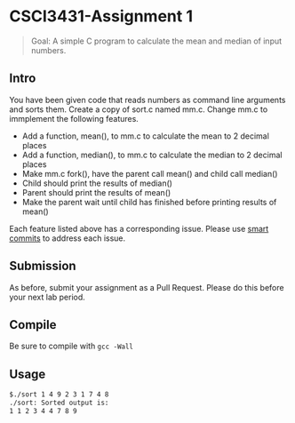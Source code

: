 CSCI3431-Assignment 1
=====================

 > Goal: A simple C program to calculate the mean and median of input numbers.

## Intro

You have been given code that reads numbers as command line arguments and sorts them.
Create a copy of sort.c named mm.c.
Change mm.c to immplement the following features.

- Add a function, mean(),  to mm.c to calculate the mean to 2 decimal places
- Add a function, median(),  to mm.c to calculate the median to 2 decimal places
- Make mm.c fork(), have the parent call mean() and child call median()
- Child should print the results of median()
- Parent should print the results of mean()
- Make the parent wait until child has finished before printing results of mean()

Each feature listed above has a corresponding issue.
Please use [smart commits](https://help.github.com/articles/closing-issues-via-commit-messages) to address each issue. 

## Submission

As before, submit your assignment as a Pull Request.
Please do this before your next lab period.

## Compile

Be sure to compile with `gcc -Wall`

## Usage

```bash
$./sort 1 4 9 2 3 1 7 4 8
./sort: Sorted output is:
1 1 2 3 4 4 7 8 9
```
